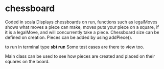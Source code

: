# chessboard

Coded in scala
Displays chessboards on run, functions such as legalMoves shows what moves a piece can make,
moves puts your piece on a square, if it is a legalMove, and will concurrently take a piece.
Chessboard size can be defined on creation. Pieces can be added by using addPiece().

to run in terminal type **sbt run**
Some test cases are there to view too.

Main class can be used to see how pieces are created and placed on their squares on the board.
